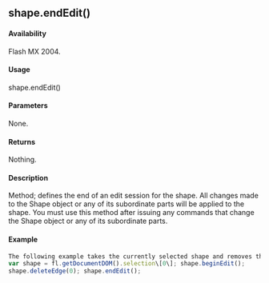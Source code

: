## shape.endEdit()

#### Availability

Flash MX 2004.

#### Usage

shape.endEdit()

#### Parameters

None.

#### Returns

Nothing.

#### Description

Method; defines the end of an edit session for the shape. All changes made to the Shape object or any of its subordinate parts will be applied to the shape. You must use this method after issuing any commands that change the Shape object or any of its subordinate parts.

#### Example

```javascript
The following example takes the currently selected shape and removes the first edge in the edge array from it:
var shape = fl.getDocumentDOM().selection\[0\]; shape.beginEdit();
shape.deleteEdge(0); shape.endEdit();

```